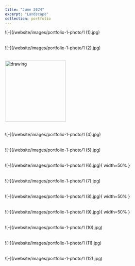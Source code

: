 ```yaml
---
title: "June 2024"
excerpt: "Landscape"
collection: portfolio
---
```



![-](/website/images/portfolio-1-photo/1 (1).jpg)
<br/><br/><br/>
![-](/website/images/portfolio-1-photo/1 (2).jpg)
<br/><br/><br/>
<img src="/website/images/portfolio-1-photo/1 (3).jpg" alt="drawing" width="200"/>
<br/><br/><br/>
![-](/website/images/portfolio-1-photo/1 (4).jpg)
<br/><br/><br/>
![-](/website/images/portfolio-1-photo/1 (5).jpg)
<br/><br/><br/>
![-](/website/images/portfolio-1-photo/1 (6).jpg){ width=50% }
<br/><br/><br/>
![-](/website/images/portfolio-1-photo/1 (7).jpg)
<br/><br/><br/>
![-](/website/images/portfolio-1-photo/1 (8).jpg){ width=50% }
<br/><br/><br/>
![-](/website/images/portfolio-1-photo/1 (9).jpg){ width=50% }
<br/><br/><br/>
![-](/website/images/portfolio-1-photo/1 (10).jpg)
<br/><br/><br/>
![-](/website/images/portfolio-1-photo/1 (11).jpg)
<br/><br/><br/>
![-](/website/images/portfolio-1-photo/1 (12).jpg)